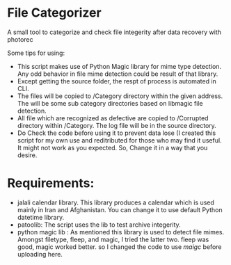 # File Categorizer
A small tool to categorize and check file integerity after data recovery with photorec

Some tips for using:
- This script makes use of Python Magic library for mime type detection. Any odd behavior in file mime detection could be result of that library.
- Except getting the source folder, the respt of process is automated in CLI.
- The files will be copied to /Category directory within the given address. The will be some sub category directories based on libmagic file detection.
- All file which are recognized as defective are copied to /Corrupted directory within /Category. The log file will be in the source directory.
- Do Check the code before using it to prevent data lose (I created this script for my own use and reditributed for those who may find it useful. It might not work as you expected. So, Change it in a way that you desire.

# Requirements:

- jalali calendar library. This library produces a calendar which is used mainly in Iran and Afghanistan. You can change it to use default Python datetime library.
- patoolib: The script uses the lib to test archive integerity.
- python magic lib : As mentioned this library is used to detect file mimes. Amongst filetype, fleep, and magic, I tried the latter two. fleep was good, magic worked better. so I changed the code to use *maigc* before uploading here.
